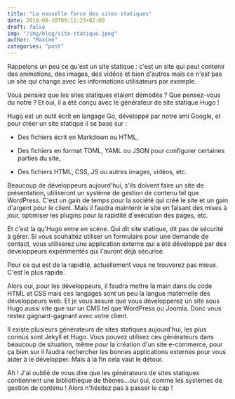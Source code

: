 ```yaml
---
title: "La nouvelle force des sites statiques"
date: 2018-08-30T09:11:23+02:00
draft: false
img: "/img/blog/site-statique.jpeg"
author: "Maxime"
categories: "post"
---
```


Rappelons un peu ce qu'est un site statique : c'est un site qui peut contenir des animations, des images, des vidéos et bien d'autres mais ce n'est pas un site qui change avec les informations utilisateurs par exemple. <!--more-->

Vous pensiez que les sites statiques étaient démodés ? Que pensez-vous du notre ? Et oui, il a été conçu avec le générateur de site statique Hugo !

Hugo est un outil écrit en langage Go, développé par notre ami Google, et pour créer un site statique il se base sur :

- Des fichiers écrit en Markdown ou HTML,

- Des fichiers en format TOML, YAML ou JSON pour configurer certaines parties du site,

- Des fichiers HTML, CSS, JS ou autres images, vidéos, etc.

Beaucoup de développeurs aujourd'hui, s'ils doivent faire un site de présentation, utiliseront un système de gestion de contenu tel que WordPress.
C'est un gain de temps pour la société qui créé le site et un gain d'argent pour le client. Mais il faudra maintenir le site en faisant des mises à jour, optimiser les plugins pour la rapidité d'exécution des pages, etc.

Et c'est la qu'Hugo entre en scène. Qui dit site statique, dit pas de sécurité à gérer. Si vous souhaitez utiliser un formulaire pour une demande de contact, vous utiliserez une application externe qui a été développé par des développeurs expérimentés qui l'auront déjà sécurisé.

Pour ce qui est de la rapidité, actuellement vous ne trouverez pas mieux. C'est le plus rapide.

Alors oui, pour les développeurs, il faudra mettre la main dans du code HTML et CSS mais ces langages sont un peu la langue maternelle des développeurs web. Et je vous assure que vous développerez un site sous Hugo aussi vite que sur un CMS tel que WordPress ou Joomla. Donc vous restez gagnant-gagnant avec votre client.

Il existe plusieurs générateurs de sites statiques aujourd'hui, les plus connus sont Jekyll et Hugo. Vous pouvez utilisez ces générateurs dans beaucoup de situation, même pour la création d'un site e-commerce, pour ça bien sur il faudra rechercher les bonnes applications externes pour vous aider à le développer. Mais à la fin cela vaut le détour.

Ah ! J'ai oublié de vous dire que les générateurs de sites statiques contiennent une bibliothèque de thèmes...oui oui, comme les systèmes de gestion de contenu ! Alors n'hésitez pas à passer le cap !